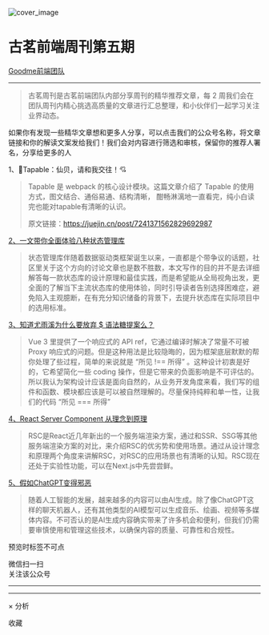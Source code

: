 ![cover_image](https://mmbiz.qpic.cn/sz_mmbiz_jpg/TpB2QHJbiaicFUHjzm4v8HZleH8PIEJKVfnquaNsuC4NdbST295OTqkrNx3VKPECEg3ibPHMagDVbkOWKS6b36OBg/0?wx_fmt=jpeg)

#  古茗前端周刊第五期

[ Goodme前端团队 ](javascript:void\(0\);)

__ _ _ _ _

> 古茗周刊是古茗前端团队内部分享周刊的精华推荐文章，每 2 周我们会在团队周刊内精心挑选高质量的文章进行汇总整理，和小伙伴们一起学习关注业界动态。

如果你有发现一些精华文章想和更多人分享，可以点击我们的公众号名称，将文章链接和你的解读文案发给我们！我们会对内容进行筛选和审核，保留你的推荐人署名，分享给更多的人

1、💓Tapable：仙贝，请和我交往！💘

> Tapable 是 webpack 的核心设计模块。这篇文章介绍了 Tapable 的使用方式，图文结合、通俗易通、结构清晰，
> 酣畅淋漓地一直看完，纯小白读完也能对tapable有清晰的认识。
>
> 原文链接：https://juejin.cn/post/7241371562829692987

[ 2、一文带你全面体验八种状态管理库
](https://mp.weixin.qq.com/s?__biz=MzI1MzYzMjE0MQ==&mid=2247501319&idx=1&sn=1b9f31bd61811ed65b1cec3b0a7ec4b3&scene=21#wechat_redirect)

>
> 状态管理库伴随着数据驱动类框架诞生以来，一直都是个带争议的话题，社区里关于这个方向的讨论文章也是数不胜数，本文写作的目的并不是去详细解答每一款状态库的设计原理和最佳实践，而是希望能从全局视角出发，更全面的了解当下主流状态库的使用体验，同时引导读者告别选择困难症，避免陷入主观臆断，在有充分知识储备的背景下，去提升状态库在实际项目中的选用标准。

[ 3、知道尤雨溪为什么要放弃 $ 语法糖提案么？
](https://mp.weixin.qq.com/s?__biz=MzI5NDMwODY2NQ==&mid=2247486021&idx=1&sn=91615f62ca0ebcce902b9facd022e6ab&scene=21#wechat_redirect)

> Vue 3 里提供了一个响应式的 API ref，它通过编译时解决了常量不可被 Proxy
> 响应式的问题。但是这种用法是比较隐晦的，因为框架底层默默的帮你处理了些过程，简单的来说就是 “所见 !== 所得” 。这种设计初衷是好的，它希望简化一些
> coding
> 操作，但是它带来的负面影响是不可评估的。所以我认为架构设计应该是面向自然的，从业务开发角度来看，我们写的组件和函数、模块都应该是可以被自然理解的。尽量保持纯粹和单一性，让我们的代码
> “所见 === 所得”

[ 4、React Server Component 从理念到原理
](https://mp.weixin.qq.com/s?__biz=Mzk0MDMwMzQyOA==&mid=2247498082&idx=1&sn=a69967e72a140c2d4d33fc1ec3fa63a4&scene=21#wechat_redirect)

>
> RSC是React近几年新出的一个服务端渲染方案，通过和SSR、SSG等其他服务端渲染方案的对比，来介绍RSC的优劣势和使用场景。通过从设计理念和原理两个角度来讲解RSC，对RSC的应用场景也有清晰的认知。RSC现在还处于实验性功能，可以在Next.js中先尝尝鲜。

[ 5、假如ChatGPT变得邪恶
](https://mp.weixin.qq.com/s?__biz=MzI5MjE4NzYzNw==&mid=2247486342&idx=1&sn=9ca31677788655514566579ddb578fa1&scene=21#wechat_redirect)

>
> 随着人工智能的发展，越来越多的内容可以由AI生成。除了像ChatGPT这样的聊天机器人，还有其他类型的AI模型可以生成音乐、绘画、视频等多媒体内容。不可否认的是AI生成内容确实带来了许多机会和便利，但我们仍需要审慎使用和管理这些技术，以确保内容的质量、可靠性和合规性。

  

预览时标签不可点

微信扫一扫  
关注该公众号





****



****



×  分析

  收藏

